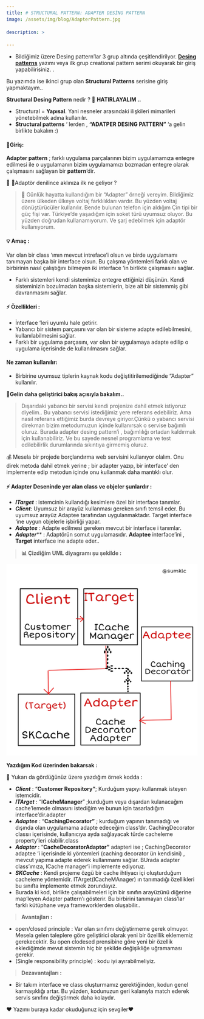 ```yaml
---
title: # STRUCTURAL PATTERN: ADAPTER DESİNG PATTERN
image: /assets/img/blog/AdapterPattern.jpg

description: >

---
```


-   Bildiğimiz üzere Desing pattern’lar 3 grup altında çeşitlendirilyor. [**Desing patterns**](https://medium.com/@sumeyyekilic/desi%CC%87ng-pattern-e85c89fd5075)  yazımı veya ilk grup creational pattern serimi okuyarak bir giriş yapabilirisiniz. .

Bu yazımda ise ikinci grup olan **Structural Patterns** serisine giriş yapmaktayım..

**Structural Desing Pattern** nedir ? 💫 **HATIRLAYALIM ..**

-   Structural = **Yapısal**. Yani nesneler arasındaki ilişkileri mimarileri yönetebilmek adına kullanılır.
-   **Structural patterns** ‘ lerden , **“ADATPER DESING PATTERN”** ‘a gelin birlikte bakalım :)

#### 📌Giriş:

**Adapter pattern** ; farklı uygulama parçalarının bizim uygulamamıza entegre edilmesi ile o uygulamanın bizim uygulamamızı bozmadan entegre olarak çalışmasını sağlayan bir **pattern**’dir.

💭 💭Adaptör denilince aklınıza ilk ne geliyor ?

> 🔌 Günlük hayatta kullandığım bir “Adapter” örneği vereyim. Bildiğimiz üzere ülkeden ülkeye voltaj farklılıkları vardır. Bu yüzden voltaj dönüştürücüler kullanılır. Bende bulunan telefon için aldığım Çin tipi bir güç fişi var. Türkiye’de yaşadığım için soket türü uyumsuz oluyor. Bu yüzden doğrudan kullanamıyorum. Ve şarj edebilmek için adaptör kullanıyorum.

#### 💡 Amaç :

Var olan bir class ‘ımın mevcut intreface’i olsun ve birde uygulamamı tanımayan başka bir interface olsun. Bu çalışma yöntemleri farklı olan ve birbirinin nasıl çalıştığını bilmeyen iki interface ’in birlikte çalışmasını sağlar.

-   Farklı sistemleri kendi sistemimize entegre ettiğinizi düşünün. Kendi sisteminizin bozulmadan başka sistemlerin, bize ait bir sistemmiş gibi davranmasını sağlar.

#### ⚡️ Özellikleri :

-   İnterface ‘leri uyumlu hale getirir.
-   Yabancı bir sistem parçasını var olan bir sisteme adapte edilebilmesini, kullanılabilmesini sağlar.
-   Farklı bir uygulama parçasını, var olan bir uygulamaya adapte edilip o uygulama içerisinde de kullanılmasını sağlar.

#### **Ne zaman kullanılır:**

-   Birbirine uyumsuz tiplerin kaynak kodu değiştitirilemediğinde “Adapter” kullanılır.

🔌**Gelin daha geliştirici bakış açısıyla bakalım..**

> Dışarıdaki yabancı bir servisi kendi projenize dahil etmek istiyoruz diyelim.. Bu yabancı servisi istediğimiz yere referans edebiliriz. Ama nasıl referans ettiğimiz burda devreye giriyor.Çünkü o yabancı servisi direkman bizim metodumuzun içinde kullanırsak o servise bağımlı oluruz. Burada adapter desing pattern’i , bağımlılığı ortadan kaldırmak için kullanabiliriz. Ve bu sayede nesnel programlama ve test edilebilirlik durumlarında sıkıntıya girmemiş oluruz.

💰 Mesela bir projede borçlandırma web servisini kullanıyor olalım. Onu direk metoda dahil etmek yerine ; bir adapter yazıp, bir interface’ den implemente edip metodun içinde onu kullanmak daha mantıklı olur.

#### ⚡️ Adapter Deseninde yer alan class ve objeler şunlardır :

-   **_ITarget_** : istemcinin kullandığı kesimlere özel bir interface tanımlar.
-   **_Client_**: Uyumsuz bir arayüz kullanması gereken sınıfı temsil eder. Bu uyumsuz arayüz Adaptee tarafından uygulanmaktadır. Target interface ‘ine uygun objelerle işbirliği yapar.
-   **_Adaptee_**  : Adapte edilmesi gereken mevcut bir interface i tanımlar.
-   **_Adapter_**** : Adaptörün somut uygulamasıdır. **Adaptee** interface’ini , **Target** interface ine adapte eder..

> **📊 Çizdiğim UML diyagramı şu şekilde :**


![adapterpDesingPattern](/assets/img/blog/AdapterUml2.jpg)


**Yazdığım Kod üzerinden bakarsak :**

<script src="https://gist.github.com/sumeyyekilic/2109a848844a9b9d30f5357a95fa8037.js"></script>


📌 Yukarı da gördüğünüz üzere yazdığım örnek kodda :

-   **_Client_** : “**Customer Repository”**; Kurduğum yapıyı kullanmak isteyen istemcidir.
-   **_ITArget_** : “I**CacheManager**” ;kurduğum veya dışardan kulanacağım cache’lemede olmasını istediğim ve bunun için tasarladığım interface’dir.adapter
-   **_Adaptee_** : “**CachingDecorator”** ; kurduğum yapının tanımadığı ve dışında olan uygulamama adapte edeceğim class’dır. CachingDecorator classıı içerisinde, kullanıcıya ayda sağlayacak türde cacheleme property’leri olabilir.class
-   **_Adapter_** : “**CacheDecoratorAdaptor”** adapteri ise ; CachingDecorator adaptee ‘i içerisinde ki yöntemleri (caching decorator ün kendisini) , mevcut yapıma adapte ederek kullanmamı sağlar. BUrada adapter class’ımıza, ICache manager’i implemente ediyoruz.
-   **_SKCache_** : Kendi projeme özgü bir cache ihtiyacı içi oluşturduğum cacheleme yöntemidir. ITArget(ICacheMAnager) ın tanımadığı özellikleri bu sınıfta implemente etmek zorundayız.
-   Burada ki kod, birlikte çalışabilmeleri için bir sınıfın arayüzünü diğerine map’leyen Adapter pattern’ı gösterir. Bu birbirini tanımayan class’lar farklı kütüphane veya frameworklerden oluşabilir..

> **Avantajları :**

-   open/closed principle : Var olan sınıfımı değiştirmeme gerek olmuyor. Mesela gelen taleplere göre geliştirici olarak yeni bir özelllik eklememiz gerekecektir. Bu open clodesed prensibine göre yeni bir özellik eklediğimde mevut sistemin hiç bir şekilde değişikliğe uğramaması gerekir.
-   (Single responsibility principle) : kodu iyi ayırabilmeliyiz.

> **Dezavantajları :**

-   Bir takım interface ve class oluşturmamız gerektiğinden, kodun genel karmaşıklığı artar. Bu yüzden, kodunuzun geri kalanıyla match ederek servis sınıfını değiştirmek daha kolaydır.

❤ Yazımı buraya kadar okuduğunuz için sevgiler❤